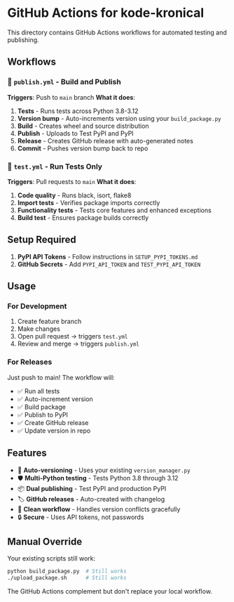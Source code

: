 # GitHub Actions for kode-kronical

This directory contains GitHub Actions workflows for automated testing and publishing.

## Workflows

### 🚀 `publish.yml` - Build and Publish
**Triggers**: Push to `main` branch
**What it does**:
1. **Tests** - Runs tests across Python 3.8-3.12
2. **Version bump** - Auto-increments version using your `build_package.py`
3. **Build** - Creates wheel and source distribution
4. **Publish** - Uploads to Test PyPI and PyPI
5. **Release** - Creates GitHub release with auto-generated notes
6. **Commit** - Pushes version bump back to repo

### 🧪 `test.yml` - Run Tests Only
**Triggers**: Pull requests to `main`
**What it does**:
1. **Code quality** - Runs black, isort, flake8
2. **Import tests** - Verifies package imports correctly
3. **Functionality tests** - Tests core features and enhanced exceptions
4. **Build test** - Ensures package builds correctly

## Setup Required

1. **PyPI API Tokens** - Follow instructions in `SETUP_PYPI_TOKENS.md`
2. **GitHub Secrets** - Add `PYPI_API_TOKEN` and `TEST_PYPI_API_TOKEN`

## Usage

### For Development
1. Create feature branch
2. Make changes
3. Open pull request → triggers `test.yml`
4. Review and merge → triggers `publish.yml`

### For Releases
Just push to main! The workflow will:
- ✅ Run all tests
- ✅ Auto-increment version
- ✅ Build package  
- ✅ Publish to PyPI
- ✅ Create GitHub release
- ✅ Update version in repo

## Features

- 🔄 **Auto-versioning** - Uses your existing `version_manager.py`
- 🛡️ **Multi-Python testing** - Tests Python 3.8 through 3.12
- 📦 **Dual publishing** - Test PyPI and production PyPI
- 🏷️ **GitHub releases** - Auto-created with changelog
- 🧹 **Clean workflow** - Handles version conflicts gracefully
- 🔒 **Secure** - Uses API tokens, not passwords

## Manual Override

Your existing scripts still work:
```bash
python build_package.py  # Still works
./upload_package.sh      # Still works
```

The GitHub Actions complement but don't replace your local workflow.